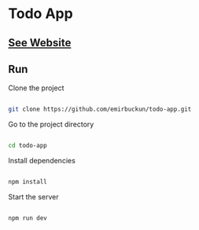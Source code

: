 # Todo App

## [See Website](https://emirbuckun.github.io/todo-app/)

## Run

Clone the project

```bash

git clone https://github.com/emirbuckun/todo-app.git

```

Go to the project directory

```bash

cd todo-app

```

Install dependencies

```bash

npm install

```

Start the server

```bash

npm run dev

```
